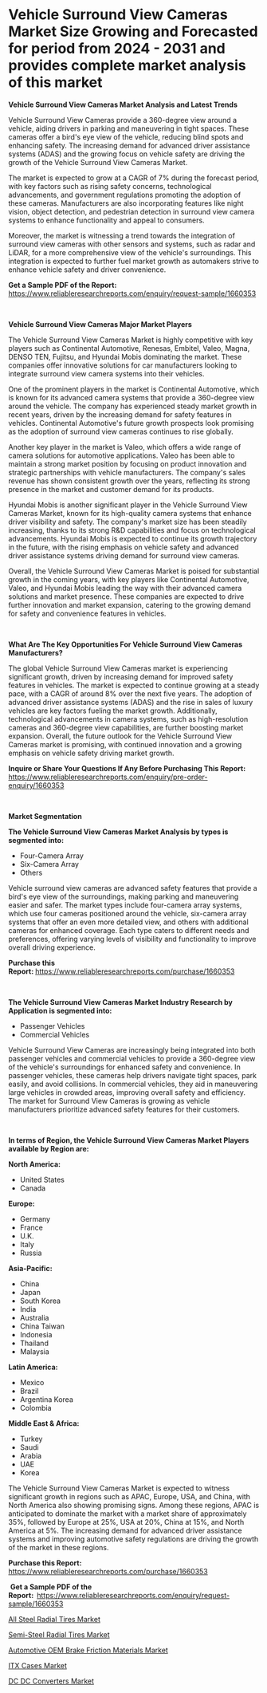 <p><h1>Vehicle ​Surround View Cameras Market Size Growing and Forecasted for period from 2024 - 2031 and provides complete market analysis of this market</h1></p><p><strong>Vehicle ​Surround View Cameras Market Analysis and Latest Trends</strong></p>
<p><p>Vehicle Surround View Cameras provide a 360-degree view around a vehicle, aiding drivers in parking and maneuvering in tight spaces. These cameras offer a bird's eye view of the vehicle, reducing blind spots and enhancing safety. The increasing demand for advanced driver assistance systems (ADAS) and the growing focus on vehicle safety are driving the growth of the Vehicle Surround View Cameras Market.</p><p>The market is expected to grow at a CAGR of 7% during the forecast period, with key factors such as rising safety concerns, technological advancements, and government regulations promoting the adoption of these cameras. Manufacturers are also incorporating features like night vision, object detection, and pedestrian detection in surround view camera systems to enhance functionality and appeal to consumers.</p><p>Moreover, the market is witnessing a trend towards the integration of surround view cameras with other sensors and systems, such as radar and LiDAR, for a more comprehensive view of the vehicle's surroundings. This integration is expected to further fuel market growth as automakers strive to enhance vehicle safety and driver convenience.</p></p>
<p><strong>Get a Sample PDF of the Report:&nbsp;</strong> <a href="https://www.reliableresearchreports.com/enquiry/request-sample/1660353">https://www.reliableresearchreports.com/enquiry/request-sample/1660353</a></p>
<p>&nbsp;</p>
<p><strong>Vehicle ​Surround View Cameras Major Market Players</strong></p>
<p><p>The Vehicle Surround View Cameras Market is highly competitive with key players such as Continental Automotive, Renesas, Embitel, Valeo, Magna, DENSO TEN, Fujitsu, and Hyundai Mobis dominating the market. These companies offer innovative solutions for car manufacturers looking to integrate surround view camera systems into their vehicles.</p><p>One of the prominent players in the market is Continental Automotive, which is known for its advanced camera systems that provide a 360-degree view around the vehicle. The company has experienced steady market growth in recent years, driven by the increasing demand for safety features in vehicles. Continental Automotive's future growth prospects look promising as the adoption of surround view cameras continues to rise globally.</p><p>Another key player in the market is Valeo, which offers a wide range of camera solutions for automotive applications. Valeo has been able to maintain a strong market position by focusing on product innovation and strategic partnerships with vehicle manufacturers. The company's sales revenue has shown consistent growth over the years, reflecting its strong presence in the market and customer demand for its products.</p><p>Hyundai Mobis is another significant player in the Vehicle Surround View Cameras Market, known for its high-quality camera systems that enhance driver visibility and safety. The company's market size has been steadily increasing, thanks to its strong R&D capabilities and focus on technological advancements. Hyundai Mobis is expected to continue its growth trajectory in the future, with the rising emphasis on vehicle safety and advanced driver assistance systems driving demand for surround view cameras.</p><p>Overall, the Vehicle Surround View Cameras Market is poised for substantial growth in the coming years, with key players like Continental Automotive, Valeo, and Hyundai Mobis leading the way with their advanced camera solutions and market presence. These companies are expected to drive further innovation and market expansion, catering to the growing demand for safety and convenience features in vehicles.</p></p>
<p>&nbsp;</p>
<p><strong>What Are The Key Opportunities For Vehicle ​Surround View Cameras Manufacturers?</strong></p>
<p><p>The global Vehicle Surround View Cameras market is experiencing significant growth, driven by increasing demand for improved safety features in vehicles. The market is expected to continue growing at a steady pace, with a CAGR of around 8% over the next five years. The adoption of advanced driver assistance systems (ADAS) and the rise in sales of luxury vehicles are key factors fueling the market growth. Additionally, technological advancements in camera systems, such as high-resolution cameras and 360-degree view capabilities, are further boosting market expansion. Overall, the future outlook for the Vehicle Surround View Cameras market is promising, with continued innovation and a growing emphasis on vehicle safety driving market growth.</p></p>
<p><strong>Inquire or Share Your Questions If Any Before Purchasing This Report:</strong> <a href="https://www.reliableresearchreports.com/enquiry/pre-order-enquiry/1660353">https://www.reliableresearchreports.com/enquiry/pre-order-enquiry/1660353</a></p>
<p>&nbsp;</p>
<p><strong>Market Segmentation</strong></p>
<p><strong>The Vehicle ​Surround View Cameras Market Analysis by types is segmented into:</strong></p>
<p><ul><li>Four-Camera Array</li><li>Six-Camera Array</li><li>Others</li></ul></p>
<p><p>Vehicle surround view cameras are advanced safety features that provide a bird's eye view of the surroundings, making parking and maneuvering easier and safer. The market types include four-camera array systems, which use four cameras positioned around the vehicle, six-camera array systems that offer an even more detailed view, and others with additional cameras for enhanced coverage. Each type caters to different needs and preferences, offering varying levels of visibility and functionality to improve overall driving experience.</p></p>
<p><strong>Purchase this Report:&nbsp;</strong><a href="https://www.reliableresearchreports.com/purchase/1660353">https://www.reliableresearchreports.com/purchase/1660353</a></p>
<p>&nbsp;</p>
<p><strong>The Vehicle ​Surround View Cameras Market Industry Research by Application is segmented into:</strong></p>
<p><ul><li>Passenger Vehicles</li><li>Commercial Vehicles</li></ul></p>
<p><p>Vehicle Surround View Cameras are increasingly being integrated into both passenger vehicles and commercial vehicles to provide a 360-degree view of the vehicle's surroundings for enhanced safety and convenience. In passenger vehicles, these cameras help drivers navigate tight spaces, park easily, and avoid collisions. In commercial vehicles, they aid in maneuvering large vehicles in crowded areas, improving overall safety and efficiency. The market for Surround View Cameras is growing as vehicle manufacturers prioritize advanced safety features for their customers.</p></p>
<p>&nbsp;</p>
<p><strong>In terms of Region, the Vehicle ​Surround View Cameras Market Players available by Region are:</strong></p>
<p>
    <p> <strong> North America: </strong>
        <ul>
            <li>United States</li>
            <li>Canada</li>
        </ul>
        </p> 
    <p> <strong> Europe: </strong>
        <ul>
            <li>Germany</li>
            <li>France</li>
            <li>U.K.</li>
            <li>Italy</li>
            <li>Russia</li>
        </ul>
        </p> 
    <p> <strong> Asia-Pacific: </strong>
        <ul>
            <li>China</li>
            <li>Japan</li>
            <li>South Korea</li>
            <li>India</li>
            <li>Australia</li>
            <li>China Taiwan</li>
            <li>Indonesia</li>
            <li>Thailand</li>
            <li>Malaysia</li>
        </ul>
        </p> 
    <p> <strong> Latin America: </strong>
        <ul>
            <li>Mexico</li>
            <li>Brazil</li>
            <li>Argentina Korea</li>
            <li>Colombia</li>
        </ul>
        </p> 
    <p> <strong> Middle East & Africa: </strong>
        <ul>
            <li>Turkey</li>
            <li>Saudi</li>
            <li>Arabia</li>
            <li>UAE</li>
            <li>Korea</li>
        </ul>
    </p>
    </p>
<p><p>The Vehicle Surround View Cameras Market is expected to witness significant growth in regions such as APAC, Europe, USA, and China, with North America also showing promising signs. Among these regions, APAC is anticipated to dominate the market with a market share of approximately 35%, followed by Europe at 25%, USA at 20%, China at 15%, and North America at 5%. The increasing demand for advanced driver assistance systems and improving automotive safety regulations are driving the growth of the market in these regions.</p></p>
<p><strong>Purchase this Report: </strong><a href="https://www.reliableresearchreports.com/purchase/1660353">https://www.reliableresearchreports.com/purchase/1660353</a></p>
<p>&nbsp;<strong>Get a Sample PDF of the Report:&nbsp;&nbsp;</strong><a href="https://www.reliableresearchreports.com/enquiry/request-sample/1660353">https://www.reliableresearchreports.com/enquiry/request-sample/1660353</a></p>
<p><strong></strong></p>
<p><p><a href="https://bubble-tree-ea4.notion.site/All-Steel-Radial-Tires-Market-Research-Report-Unlocks-Analysis-on-the-Market-Financial-Status-Marke-7b09c79c53c9459997986a9e2bf942b8">All Steel Radial Tires Market</a></p><p><a href="https://thundering-castanet-c65.notion.site/Semi-Steel-Radial-Tires-Market-Furnish-Information-about-Market-Size-Market-Share-Market-Dynamics--ffda3fa3e461482691ae8e04aa25be5f">Semi-Steel Radial Tires Market</a></p><p><a href="https://bubble-tree-ea4.notion.site/Automotive-OEM-Brake-Friction-Materials-Market-Size-Growth-Outlook-from-2024-to-2031-projecting-at-a0d7fedc67984168bbf3711a24b1c7c2">Automotive OEM Brake Friction Materials Market</a></p><p><a href="https://view.publitas.com/reportprime-1/itx-cases-market-size-growing-and-forecasted-for-period-from-2024-2031-and-provides-complete-market-analysis-of-this-market/">ITX Cases Market</a></p><p><a href="https://view.publitas.com/reportprime-1/global-dc-dc-converters-market-by-types-applications-and-major-players-with-regional-growth-rate-analysis-and-development-situation-from-2024-to-2031/">DC DC Converters Market</a></p></p>